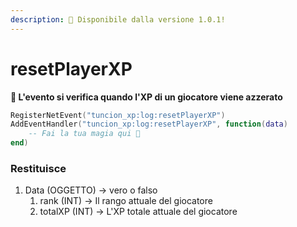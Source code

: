 ```yaml
---
description: 🔧 Disponibile dalla versione 1.0.1!
---
```


# resetPlayerXP

**📢 L'evento si verifica quando l'XP di un giocatore viene azzerato**

```lua
RegisterNetEvent("tuncion_xp:log:resetPlayerXP")
AddEventHandler("tuncion_xp:log:resetPlayerXP", function(data)
    -- Fai la tua magia qui 💫
end)
```

### Restituisce

1. Data <span className="color-blue">(OGGETTO)</span> <span className="color-orange">-> vero o falso</span>
   1. rank <span className="color-blue">(INT)</span> <span className="color-orange">-> Il rango attuale del giocatore</span>
   2. totalXP <span className="color-blue">(INT)</span> <span className="color-orange">-> L'XP totale attuale del giocatore</span>